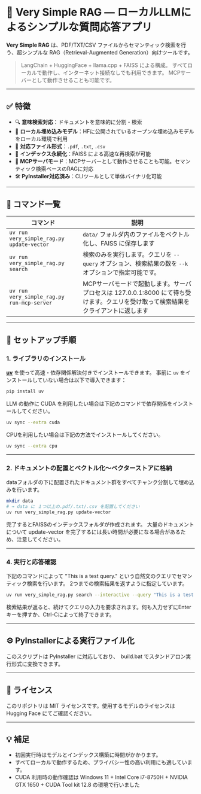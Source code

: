 # 🤖 Very Simple RAG — ローカルLLMによるシンプルな質問応答アプリ

**Very Simple RAG** は、PDF/TXT/CSV ファイルからセマンティック検索を行う、超シンプルな RAG（Retrieval-Augmented Generation）向けツールです。

> LangChain + HuggingFace + llama.cpp + FAISS による構成。
> すべてローカルで動作し、インターネット接続なしでも利用できます。
> MCPサーバーとして動作させることも可能です。

---

## ✅ 特徴

* 🔍 **意味検索対応**：ドキュメントを意味的に分割・検索
* 🧠 **ローカル埋め込みモデル**：HFに公開されているオープンな埋め込みモデルをローカル環境で利用
* 📄 **対応ファイル形式**：`.pdf`, `.txt`, `.csv`
* 💾 **インデックス永続化**：FAISS による高速な再検索が可能
* 🤖 **MCPサーバモード**：MCPサーバーとして動作させることも可能。セマンティック検索ベースのRAGに対応
* 🛠 **PyInstaller対応済み**：CLIツールとして単体バイナリ化可能

---

## 🧪 コマンド一覧

| コマンド                                      | 説明                                                      |
| ----------------------------------------- | ------------------------------------------------------- |
| `uv run very_simple_rag.py update-vector` | `data/` フォルダ内のファイルをベクトル化し、FAISS に保存します                  |
| `uv run very_simple_rag.py search`| 検索のみを実行します。クエリを `--query` オプション、検索結果の数を `--k` オプションで指定可能です。 |
| `uv run very_simple_rag.py run-mcp-server`| MCPサーバモードで起動します。サーバプロセスは 127.0.0.1:8000 にて待ち受けます。クエリを受け取って検索結果をクライアントに返します |

---

## 🚀 セットアップ手順

### 1. ライブラリのインストール

[**uv**](https://github.com/astral-sh/uv) を使って高速・依存関係解決付きでインストールできます。
事前に `uv` をインストールしていない場合は以下で導入できます：

```bash
pip install uv
```
LLM の動作に CUDA を利用したい場合は下記のコマンドで依存関係をインストールしてください。
```bash
uv sync --extra cuda
```
CPUを利用したい場合は下記の方法でインストールしてください。
```bash
uv sync --extra cpu
```


---

### 2. ドキュメントの配置とベクトル化～ベクターストアに格納
dataフォルダの下に配置されたドキュメント群をすべてチャンク分割して埋め込みを行います。

```bash
mkdir data
# → data に １つ以上の.pdf/.txt/.csv を配置してください
uv run very_simple_rag.py update-vector
```

完了するとFAISSのインデックスフォルダが作成されます。
大量のドキュメントについて update-vector を完了するには長い時間が必要になる場合があるため、注意してください。

---

### 4. 実行と応答確認
下記のコマンドによって "This is a test query." という自然文のクエリでセマンティック検索を行います。
2つまでの検索結果を返すように指定しています。

```bash
uv run very_simple_rag.py search --interactive --query "This is a test query." --k 2
```

検索結果が返ると、続けてクエリの入力を要求されます。何も入力せずにEnterキーを押すか、Ctrl-Cによって終了できます。

---

## ⚙ PyInstallerによる実行ファイル化

このスクリプトは PyInstaller に対応しており、　build.bat でスタンドアロン実行形式に変換できます。

---

## 📖 ライセンス

このリポジトリは MIT ライセンスです。使用するモデルのライセンスは Hugging Face にてご確認ください。

---

## 💡 補足

* 初回実行時はモデルとインデックス構築に時間がかかります。
* すべてローカルで動作するため、プライバシー性の高い利用にも適しています。
* CUDA 利用時の動作確認は Windows 11 + Intel Core i7-8750H + NVIDIA GTX 1650 + CUDA Tool kit 12.8 の環境で行いました

